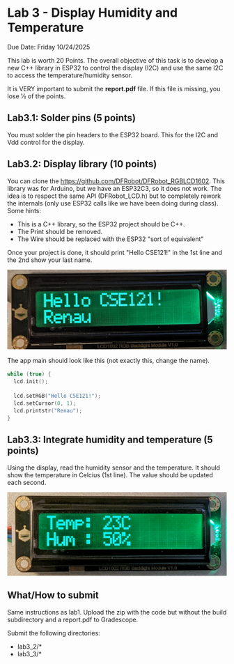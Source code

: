 # Lab 3 - Display Humidity and Temperature

Due Date: Friday 10/24/2025

This lab is worth 20 Points. The overall objective of this task is to develop a
new C++ library in ESP32 to control the display (I2C) and use the same I2C to
access the temperature/humidity sensor.

It is VERY important to submit the **report.pdf** file. If this
file is missing, you lose 1⁄2 of the points.

## Lab3.1: Solder pins (5 points)

You must solder the pin headers to the ESP32 board. This for the I2C and Vdd
control for the display.

## Lab3.2: Display library (10 points)

You can clone the <https://github.com/DFRobot/DFRobot_RGBLCD1602>. This library was
for Arduino, but we have an ESP32C3, so it does not work. The idea is to
respect the same API (DFRobot_LCD.h) but to completely rework the internals
(only use ESP32 calls like we have been doing during class). Some hints:

* This is a C++ library, so the ESP32 project should be C++.
* The Print should be removed.
* The Wire should be replaced with the ESP32 "sort of equivalent"

Once your project is done, it should print "Hello CSE121!" in the 1st line and the 2nd show your last name.

![Hello CSE121](lab3/hello_cse121.png)

The app main should look like this (not exactly this, change the name).

```c
while (true) {
  lcd.init();

  lcd.setRGB("Hello CSE121!");
  lcd.setCursor(0, 1);
  lcd.printstr("Renau");
}
```

## Lab3.3: Integrate humidity and temperature (5 points)

Using the display, read the humidity sensor and the temperature. It should show the temperature in Celcius (1st line). The value should be updated each second.

![Temperature and Humidity](lab3/temperature.png)

## What/How to submit

Same instructions as lab1. Upload the zip with the code but without the build
subdirectory and a report.pdf to Gradescope.

Submit the following directories:

* lab3_2/*
* lab3_3/*
